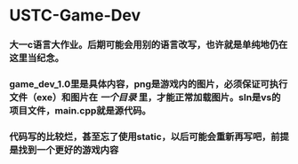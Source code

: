 # USTC-Game-Dev
### 大一c语言大作业。后期可能会用别的语言改写，也许就是单纯地仍在这里当纪念。
### game_dev_1.0里是具体内容，png是游戏内的图片，必须保证可执行文件（exe）和图片在 *一个目录* 里，才能正常加载图片。sln是vs的项目文件，main.cpp就是源代码。
### 代码写的比较烂，甚至忘了使用static，以后可能会重新再写吧，前提是找到一个更好的游戏内容
